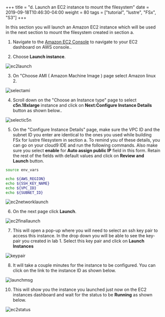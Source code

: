 +++
title = "d. Launch an EC2 instance to mount the filesystem"
date = 2019-09-18T10:46:30-04:00
weight = 80
tags = ["tutorial", "lustre", "FSx", "S3"]
+++

In this section you will launch an Amazon EC2 instance which will be used in the next section to mount the filesystem created in section a.

1. Navigate to the [Amazon EC2 Console](https://console.aws.amazon.com/ec2/home) to navigate to your EC2 dashboard on AWS console.. 

2. Choose  **Launch instance**.

![ec2launch](/images/fsx-for-lustre-hsm/ec2launch.png)

3. On "Choose AMI ( Amazon Machine Image ) page select Amazon linux 2.

![selectami](/images/fsx-for-lustre-hsm/selectami.png)

4. Scroll down on the "Choose an Instance type" page to select **c5n.18xlarge** instance and click on **Next:Configure Instance Details** button as shown below..

![selectic5n](/images/fsx-for-lustre-hsm/selectc5n.png)

5. On the "Configure Instance Details" page, make sure the VPC ID and the subnet ID you enter are identical to the ones you used while building FSx for lustre filesystem in section a. To remind you of these details, you can go on your cloud9 IDE and run the following commands. Also make sure you select **enable** for **Auto assign public IP** field in this form. Retain the rest of the fields with default values and click on **Review and Launch** button.

```bash
source env_vars

echo ${AWS_REGION}
echo ${SSH_KEY_NAME}
echo ${VPC_ID}
echo ${SUBNET_ID}
```

![ec2networklaunch](/images/fsx-for-lustre-hsm/ec2networklaunch.png)

6. On the next page click **Launch**. 

![ec2finallaunch](/images/fsx-for-lustre-hsm/ec2finallaunch.png)

7. This will open a pop-up where you will need to select an ssh key pair to access this instance. In the drop down you will be able to see the key-pair you created in lab 1. Select this key pair and click on **Launch Instances**

![keypair](/images/fsx-for-lustre-hsm/keypair.png)

8. It will take a couple minutes for the instance to be configured. You can click on the link to the instance ID as shown below. 

![launchmsg](/images/fsx-for-lustre-hsm/launchmsg.png)

10. This will show you the instance you launched just now on the EC2 instances dashboard and wait for the status to be **Running** as shown below.

![ec2status](/images/fsx-for-lustre-hsm/ec2status.png)
